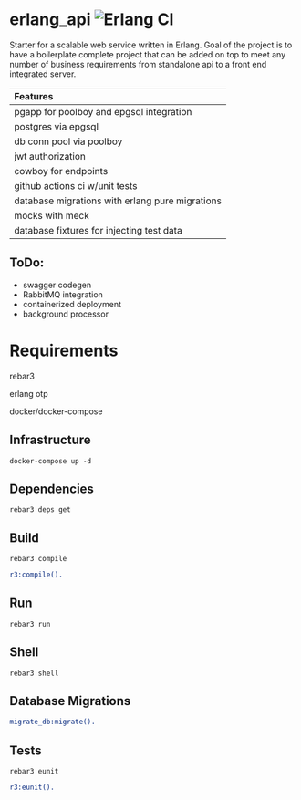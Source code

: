 erlang_api ![Erlang CI](https://github.com/ehansen31/erlang_api/workflows/Erlang%20CI/badge.svg)
=====

Starter for a scalable web service written in Erlang. Goal of the project is to have a boilerplate complete project that can be added on top to meet any number of business requirements from standalone api to a front end integrated server.

| Features |
|:-----------------------------------------------------------------|
|pgapp for poolboy and epgsql integration|
|postgres via epgsql|
|db conn pool via poolboy|
|jwt authorization|
|cowboy for endpoints|
|github actions ci w/unit tests|
|database migrations with erlang pure migrations|
|mocks with meck|
|database fixtures for injecting test data|

ToDo:
-----
* swagger codegen
* RabbitMQ integration
* containerized deployment
* background processor

Requirements
=====
rebar3

erlang otp

docker/docker-compose

Infrastructure
-----
    docker-compose up -d

Dependencies
-----
    rebar3 deps get

Build
-----
    rebar3 compile
```erlang
r3:compile().
```

Run
-----
    rebar3 run

Shell
-----
    rebar3 shell

Database Migrations
-----
```erlang
migrate_db:migrate().
```

Tests
-----
    rebar3 eunit
```erlang
r3:eunit().
```
